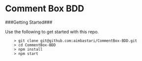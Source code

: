 # Comment Box BDD

###Getting Started###

Use the following to get started with this repo.

```
	> git clone git@github.com:aimbastari/CommentBox-BDD.git
	> cd CommentBox-BDD
	> npm install
	> npm start
```
